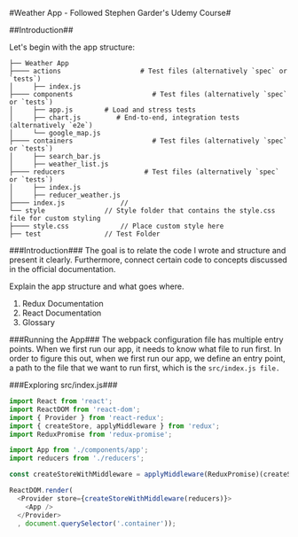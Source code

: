 #Weather App - Followed Stephen Garder's Udemy Course#

##Introduction##

Let's begin with the app structure:
```
├── Weather App
├──── actions                    # Test files (alternatively `spec` or `tests`)
│     ├── index.js
├──── components                    # Test files (alternatively `spec` or `tests`)
│     ├── app.js		# Load and stress tests
│     ├── chart.js         # End-to-end, integration tests (alternatively `e2e`)
│     └── google_map.js
├──── containers                    # Test files (alternatively `spec` or `tests`)
│     ├── search_bar.js
│     ├── weather_list.js
├──── reducers                    # Test files (alternatively `spec` or `tests`)
│     ├── index.js
│     ├── reducer_weather.js
├──── index.js				// 
└── style				// Style folder that contains the style.css file for custom styling
├──── style.css				// Place custom style here
├── test				// Test Folder
```



###Introduction###
The goal is to relate the code I wrote and structure and present it clearly. Furthermore, connect certain code to concepts discussed in the official documentation.

Explain the app structure and what goes where. 


1. Redux Documentation
2. React Documentation
3. Glossary

###Running the App###
The webpack configuration file has multiple entry points. When we first run our app, it needs to know what file to run first. In order to figure this out, when we first run our app, we define an entry point, a path to the file that we want to run first, which is the `src/index.js file.`

###Exploring src/index.js###

```javascript
import React from 'react';
import ReactDOM from 'react-dom';
import { Provider } from 'react-redux';
import { createStore, applyMiddleware } from 'redux';
import ReduxPromise from 'redux-promise';

import App from './components/app';
import reducers from './reducers';

const createStoreWithMiddleware = applyMiddleware(ReduxPromise)(createStore);

ReactDOM.render(
  <Provider store={createStoreWithMiddleware(reducers)}>
    <App />
  </Provider>
  , document.querySelector('.container'));
```
